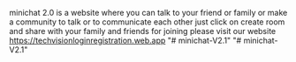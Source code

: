 minichat 2.0 is a website where you can talk to your friend or family or make a community to talk or to communicate each other
just click on create room and share with your family and friends for joining
please visit our website https://techvisionloginregistration.web.app
"# minichat-V2.1" 
"# minichat-V2.1" 
